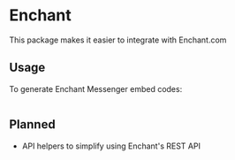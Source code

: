 # Enchant

This package makes it easier to integrate with Enchant.com

## Usage

To generate Enchant Messenger embed codes:

```
```

## Planned

* API helpers to simplify using Enchant's REST API
